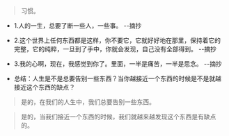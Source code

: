 >习惯。

- 1.人的一生，总要了断一些人，一些事。 --摘抄

- 2.这个世界上任何东西都是这样，你不要它，它就好好地在那里，保持着它的完整，它的纯粹，一旦到了手中，你就会发现，自己没有全部得到。 --摘抄

- 3.我的心啊，现在，我感觉到你了。里面，一半是痛苦，一半是思念。 --摘抄

- 总结：人生是不是总要告别一些东西？当你越接近一个东西的时候是不是就越接近这个东西的缺点？

>是的，在我们的人生中，我们总要告别一些东西。

>是的，当我们接近一个东西的时候，我们就越来越发现这个东西是有缺点的。
